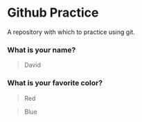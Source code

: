# Github Practice

A repository with which to practice using git.

### What is your name?

> David


### What is your favorite color?

> Red

> Blue
